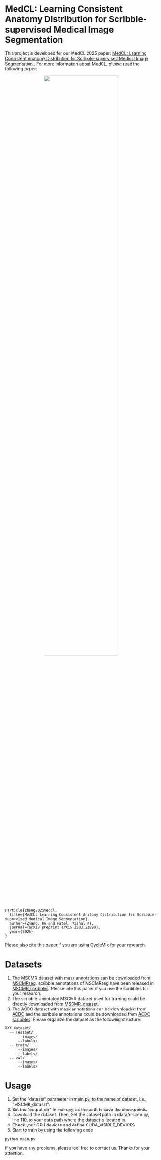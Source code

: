 # MedCL: Learning Consistent Anatomy Distribution for Scribble-supervised Medical Image Segmentation
This project is developed for our MedCL 2025 paper: [MedCL: Learning Consistent Anatomy Distribution for Scribble-supervised Medical Image Segmentation]([https://arxiv.org/pdf/2503.22890]).. For more information about MedCL, please read the following paper:

<div align=center><img src="CycleMix.png" width="70%"></div>

```
@article{zhang2025medcl,
  title={MedCL: Learning Consistent Anatomy Distribution for Scribble-supervised Medical Image Segmentation},
  author={Zhang, Ke and Patel, Vishal M},
  journal={arXiv preprint arXiv:2503.22890},
  year={2025}
}
```
Please also cite this paper if you are using CycleMix for your research.

# Datasets
1. The MSCMR dataset with mask annotations can be downloaded from [MSCMRseg](https://zmiclab.github.io/zxh/0/mscmrseg19/data.html). scribble annotations of MSCMRseg have been released in [MSCMR_scribbles](https://github.com/BWGZK/CycleMix/tree/main/MSCMR_scribbles). Please cite this paper if you use the scribbles for your research.
2. The scribble-annotated MSCMR dataset used for training could be directly downloaded from [MSCMR_dataset](https://github.com/BWGZK/CycleMix/tree/main/MSCMR_dataset). 
3. The ACDC dataset with mask annotations can be downloaded from [ACDC](https://www.creatis.insa-lyon.fr/Challenge/acdc/) and the scribble annotations could be downloaded from [ACDC scribbles](https://vios-s.github.io/multiscale-adversarial-attention-gates/data). Please organize the dataset as the following structure:
```
XXX_dataset/
  -- TestSet/
      --images/
      --labels/
  -- train/
      --images/
      --labels/
  -- val/
      --images/
      --labels/
```

# Usage
1. Set the "dataset" parameter in main.py, to the name of dataset, i.e., "MSCMR_dataset".
2. Set the "output_dir" in main.py, as the path to save the checkpoints. 
3. Download the dataset. Then, Set the dataset path in /data/mscmr.py, line 110, to your data path where the dataset is located in.
4. Check your GPU devices and define CUDA_VISIBLE_DEVICES
5. Start to train by using the following code
```
python main.py 
```

If you have any problems, please feel free to contact us. Thanks for your attention.
